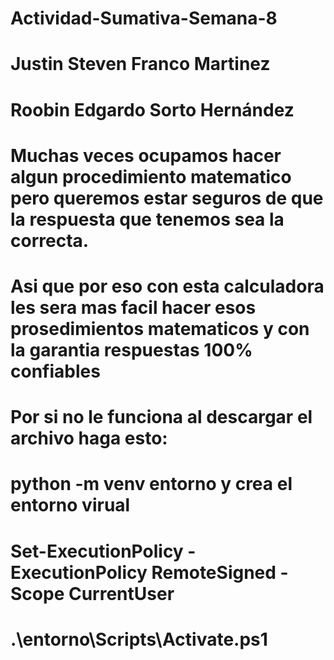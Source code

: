 # Actividad-Sumativa-Semana-8
# Justin Steven Franco Martinez
# Roobin Edgardo Sorto Hernández

# Muchas veces ocupamos hacer algun procedimiento matematico pero queremos estar seguros de que la respuesta que tenemos sea la correcta.

# Asi que por eso con esta calculadora les sera mas facil hacer esos prosedimientos matematicos y con la garantia respuestas 100% confiables

# Por si no le funciona al descargar el archivo  haga esto:
# python -m venv entorno y crea el entorno virual
# Set-ExecutionPolicy -ExecutionPolicy RemoteSigned -Scope CurrentUser
# .\entorno\Scripts\Activate.ps1